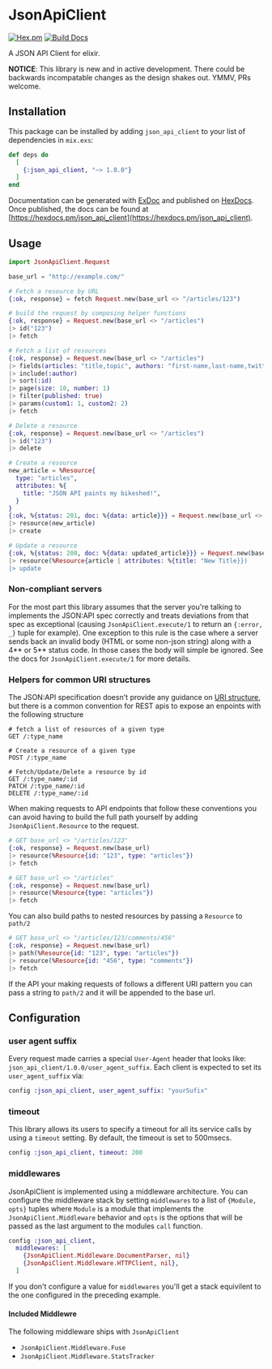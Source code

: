 # JsonApiClient
[![Hex.pm](https://img.shields.io/hexpm/v/json_api_client.svg)](https://hex.pm/packages/json_api_client)
[![Build Docs](https://img.shields.io/badge/hexdocs-release-blue.svg)](https://hexdocs.pm/json_api_client)

A JSON API Client for elixir.

**NOTICE**: This library is new and in active development. There could be
backwards incompatable changes as the design shakes out. YMMV, PRs welcome.

## Installation

This package can be installed
by adding `json_api_client` to your list of dependencies in `mix.exs`:

```elixir
def deps do
  [
    {:json_api_client, "~> 1.0.0"}
  ]
end
```

Documentation can be generated with [ExDoc](https://github.com/elixir-lang/ex_doc)
and published on [HexDocs](https://hexdocs.pm). Once published, the docs can
be found at [https://hexdocs.pm/json_api_client](https://hexdocs.pm/json_api_client).

## Usage

```elixir
import JsonApiClient.Request

base_url = "http://example.com/"

# Fetch a resource by URL
{:ok, response} = fetch Request.new(base_url <> "/articles/123")

# build the request by composing helper functions
{:ok, response} = Request.new(base_url <> "/articles")
|> id("123")
|> fetch

# Fetch a list of resources
{:ok, response} = Request.new(base_url <> "/articles")
|> fields(articles: "title,topic", authors: "first-name,last-name,twitter")
|> include(:author)
|> sort(:id)
|> page(size: 10, number: 1)
|> filter(published: true)
|> params(custom1: 1, custom2: 2)
|> fetch

# Delete a resource
{:ok, response} = Request.new(base_url <> "/articles")
|> id("123")
|> delete

# Create a resource
new_article = %Resource{
  type: "articles",
  attributes: %{
    title: "JSON API paints my bikeshed!",
  }
}
{:ok, %{status: 201, doc: %{data: article}}} = Request.new(base_url <> "/articles")
|> resource(new_article)
|> create

# Update a resource
{:ok, %{status: 200, doc: %{data: updated_article}}} = Request.new(base_url <> "/articles")
|> resource(%Resource{article | attributes: %{title: "New Title}})
|> update

```

### Non-compliant servers

For the most part this library assumes that the server you're talking to implements the JSON:API spec correctly and treats deviations from that spec as exceptional (causing `JsonApiClient.execute/1` to return an `{:error, _}` tuple for example). One exception to this rule is the case where a server sends back an invalid body (HTML or some non-json string) along with a 4** or 5** status code. In those cases the body will simple be ignored. See the docs for `JsonApiClient.execute/1` for more details.

### Helpers for common URI structures

The JSON:API specification doesn't provide any guidance on [URI structure](http://jsonapi.org/faq/#position-uri-structure-custom-endpoints), but there is a common convention for REST apis to expose an enpoints with the following structure

```
# fetch a list of resources of a given type
GET /:type_name

# Create a resource of a given type
POST /:type_name

# Fetch/Update/Delete a resource by id
GET /:type_name/:id
PATCH /:type_name/:id
DELETE /:type_name/:id
```

When making requests to API endpoints that follow these conventions you can avoid having to build the full path yourself by adding `JsonApiClient.Resource` to the request.

```elixir
# GET base_url <> "/articles/123"
{:ok, response} = Request.new(base_url)
|> resource(%Resource{id: "123", type: "articles"})
|> fetch

# GET base_url <> "/articles"
{:ok, response} = Request.new(base_url)
|> resource(%Resource{type: "articles"})
|> fetch
```

You can also build paths to nested resources by passing a `Resource` to `path/2`

```elixir
# GET base_url <> "/articles/123/comments/456"
{:ok, response} = Request.new(base_url)
|> path(%Resource{id: "123", type: "articles"})
|> resource(%Resource{id: "456", type: "comments"})
|> fetch
```

If the API your making requests of follows a different URI pattern you can pass a string to `path/2` and it will be appended to the base url.

## Configuration

### user agent suffix

Every request made carries a special `User-Agent` header that looks like: `json_api_client/1.0.0/user_agent_suffix`. Each client is expected to set its `user_agent_suffix` via:

```elixir
config :json_api_client, user_agent_suffix: "yourSufix"
```

### timeout

This library allows its users to specify a timeout for all its service calls by using a `timeout` setting. By default, the timeout is set to 500msecs.

```elixir
config :json_api_client, timeout: 200
```

### middlewares

JsonApiClient is implemented using a middleware architecture. You can configure the middleware stack by setting `middlewares` to a list of `{Module, opts}` tuples where `Module` is a module that implements the `JsonApiClient.Middleware` behavior and `opts` is the options that will be passed as the last argument to the modules `call` function.

```elixir
config :json_api_client,
  middlewares: [
    {JsonApiClient.Middleware.DocumentParser, nil}
    {JsonApiClient.Middleware.HTTPClient, nil},
  ]
```

If you don't configure a value for `middlewares` you'll get a stack equivilent to the one configured in the preceding example. 

#### Included Middlewre

The following middleware ships with `JsonApiClient`

* `JsonApiClient.Middleware.Fuse`
* `JsonApiClient.Middleware.StatsTracker`
